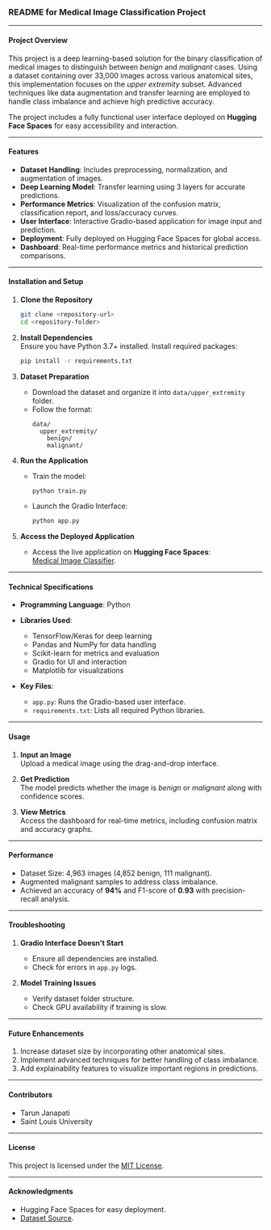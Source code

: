 ### **README for Medical Image Classification Project**  

---

#### **Project Overview**  
This project is a deep learning-based solution for the binary classification of medical images to distinguish between *benign* and *malignant* cases. Using a dataset containing over 33,000 images across various anatomical sites, this implementation focuses on the *upper extremity* subset. Advanced techniques like data augmentation and transfer learning are employed to handle class imbalance and achieve high predictive accuracy.

The project includes a fully functional user interface deployed on **Hugging Face Spaces** for easy accessibility and interaction.

---

#### **Features**  
- **Dataset Handling**: Includes preprocessing, normalization, and augmentation of images.
- **Deep Learning Model**: Transfer learning using 3 layers for accurate predictions.
- **Performance Metrics**: Visualization of the confusion matrix, classification report, and loss/accuracy curves.
- **User Interface**: Interactive Gradio-based application for image input and prediction.
- **Deployment**: Fully deployed on Hugging Face Spaces for global access.
- **Dashboard**: Real-time performance metrics and historical prediction comparisons.

---

#### **Installation and Setup**  

1. **Clone the Repository**  
   ```bash
   git clone <repository-url>
   cd <repository-folder>
   ```

2. **Install Dependencies**  
   Ensure you have Python 3.7+ installed. Install required packages:  
   ```bash
   pip install -r requirements.txt
   ```

3. **Dataset Preparation**  
   - Download the dataset and organize it into `data/upper_extremity` folder.
   - Follow the format:  
     ```
     data/
       upper_extremity/
         benign/
         malignant/
     ```

4. **Run the Application**  
   - Train the model:  
     ```bash
     python train.py
     ```
   - Launch the Gradio Interface:  
     ```bash
     python app.py
     ```

5. **Access the Deployed Application**  
   - Access the live application on **Hugging Face Spaces**:  
     [Medical Image Classifier]((https://huggingface.co/spaces/74run/Medical_Image_Classifier)).

---

#### **Technical Specifications**  

- **Programming Language**: Python  
- **Libraries Used**:
  - TensorFlow/Keras for deep learning
  - Pandas and NumPy for data handling
  - Scikit-learn for metrics and evaluation
  - Gradio for UI and interaction
  - Matplotlib for visualizations

- **Key Files**:    
  - `app.py`: Runs the Gradio-based user interface.  
  - `requirements.txt`: Lists all required Python libraries.  

---

#### **Usage**  

1. **Input an Image**  
   Upload a medical image using the drag-and-drop interface.

2. **Get Prediction**  
   The model predicts whether the image is *benign* or *malignant* along with confidence scores.

3. **View Metrics**  
   Access the dashboard for real-time metrics, including confusion matrix and accuracy graphs.

---

#### **Performance**  

- Dataset Size: 4,963 images (4,852 benign, 111 malignant).  
- Augmented malignant samples to address class imbalance.  
- Achieved an accuracy of **94%** and F1-score of **0.93** with precision-recall analysis.  

---

#### **Troubleshooting**  

1. **Gradio Interface Doesn't Start**  
   - Ensure all dependencies are installed.  
   - Check for errors in `app.py` logs.

2. **Model Training Issues**  
   - Verify dataset folder structure.  
   - Check GPU availability if training is slow.  


---

#### **Future Enhancements**  

1. Increase dataset size by incorporating other anatomical sites.
2. Implement advanced techniques for better handling of class imbalance.
3. Add explainability features to visualize important regions in predictions.

---

#### **Contributors**  
- Tarun Janapati
- Saint Louis University 

---

#### **License**  
This project is licensed under the [MIT License](LICENSE).

---

#### **Acknowledgments**  
- Hugging Face Spaces for easy deployment.
- [Dataset Source]((https://challenge2020.isic-archive.com/)).  
